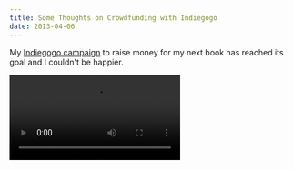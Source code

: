 ```yaml
---
title: Some Thoughts on Crowdfunding with Indiegogo
date: 2013-04-06
---
```


My [Indiegogo campaign](http://www.indiegogo.com/projects/your-first-ios-app/x/2700170) to raise money for my next book has reached its goal and I couldn't be happier.

<Video src="//www.indiegogo.com/project/360741/widget/2700170" />

I've got a couple of thoughts that are worth sharing. First, a lot of people asked why Indiegogo and not Kickstarter. The answer is pretty simple: Kickstarter doesn't let you fundraise from Canada. I didn't mention this in the Indiegogo writeup because I wanted them to hopefully feature me on their front page (to date, they have not).

People also wanted to contribute more. My perk contribution tiers were $9 for the book, $18 for early access, and $100 for a writeup in the book itself. Lots of people contributed $50, but didn't get anything extra for their contribution. In hindsight, I left a price umbrella of sorts. I'm still contemplating what I can do to thank people who contributed more than they had to to reach a park – I'm open to suggestions.

I was unabashed about sharing the campaign on Twitter to my followers, nor about asking influential people in the community to help me spread the word. Obviously, I didn't want to be a nuisance, but I had a lot of positive feedback from people I contacted about helping me.

[Indiegogo's Field Guide](http://landing.indiegogo.com/iggfieldguide/) has some suggestions for a successful campaign, including adding new perks. They point out that most repeat contributions are to gain newly added perks. I'm reluctant to do this just because it feels a little dirty asking people for even more money, especially where I've already met my goal.

If I had to do it all over again, I would not have launched on a Friday night and I would have included more perk levels – one at $50 and one at $250.

I'm incredibly grateful for everyone who has helped out, either by contributing or helping to spread the word. You all rock.
